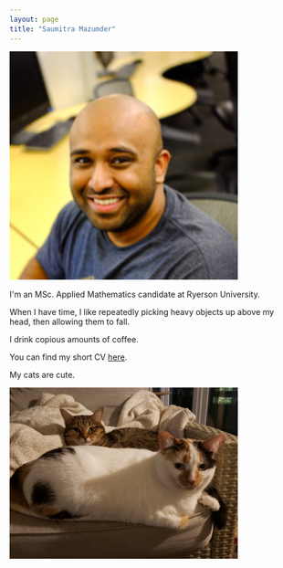 ```yaml
---
layout: page
title: "Saumitra Mazumder"
---
```


<img src="/assets/me.jpg" width="400" height="400"> 

I'm an MSc. Applied Mathematics candidate at Ryerson University.

When I have time, I like repeatedly picking heavy objects up above my head, then allowing them to fall. 

I drink copious amounts of coffee. 

You can find my short CV [here](SAMazumderResume.pdf).

My cats are cute.

<img src="/assets/cats.jpg" width="400" height="300">

